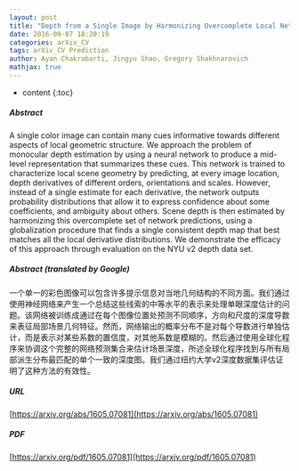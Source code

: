 ```yaml
---
layout: post
title: "Depth from a Single Image by Harmonizing Overcomplete Local Network Predictions"
date: 2016-09-07 18:20:19
categories: arXiv_CV
tags: arXiv_CV Prediction
author: Ayan Chakrabarti, Jingyu Shao, Gregory Shakhnarovich
mathjax: true
---
```


* content
{:toc}

##### Abstract
A single color image can contain many cues informative towards different aspects of local geometric structure. We approach the problem of monocular depth estimation by using a neural network to produce a mid-level representation that summarizes these cues. This network is trained to characterize local scene geometry by predicting, at every image location, depth derivatives of different orders, orientations and scales. However, instead of a single estimate for each derivative, the network outputs probability distributions that allow it to express confidence about some coefficients, and ambiguity about others. Scene depth is then estimated by harmonizing this overcomplete set of network predictions, using a globalization procedure that finds a single consistent depth map that best matches all the local derivative distributions. We demonstrate the efficacy of this approach through evaluation on the NYU v2 depth data set.

##### Abstract (translated by Google)
一个单一的彩色图像可以包含许多提示信息对当地几何结构的不同方面。我们通过使用神经网络来产生一个总结这些线索的中等水平的表示来处理单眼深度估计的问题。该网络被训练成通过在每个图像位置处预测不同顺序，方向和尺度的深度导数来表征局部场景几何特征。然而，网络输出的概率分布不是对每个导数进行单独估计，而是表示对某些系数的置信度，对其他系数是模糊的。然后通过使用全球化程序来协调这个完整的网络预测集合来估计场景深度，所述全球化程序找到与所有局部派生分布最匹配的单个一致的深度图。我们通过纽约大学v2深度数据集评估证明了这种方法的有效性。

##### URL
[https://arxiv.org/abs/1605.07081](https://arxiv.org/abs/1605.07081)

##### PDF
[https://arxiv.org/pdf/1605.07081](https://arxiv.org/pdf/1605.07081)

